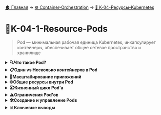 [🏠 Главная](../../README.md) → [☸️ Container-Orchestration](../../README.md#-container-orchestration) → [🌱 K-04-Ресурсы-Kubernetes](../../README.md#-k-04-ресурсы-kubernetes)

# 🌱K-04-1-Resource-Pods
>Pod — минимальная рабочая единица Kubernetes, инкапсулирует контейнеры, обеспечивает общее сетевое пространство и хранилище

<details>
<summary><b>🔍Что такое Pod?</b></summary>

---

**Pod** - это минимальная deployable единица в Kubernetes, которая:
- ✅ Инкапсулирует один или несколько контейнеров
- ✅ Предоставляет общее сетевое пространство (общий IP, localhost)
- ✅ Обеспечивает общее хранилище через volumes
- ✅ Имеет единый жизненный цикл для всех контейнеров

**Важно:** Kubernetes управляет Pod'ами, а не контейнерами напрямую.

---

</details>

<details>
<summary><b>📋Один vs Несколько контейнеров в Pod</b></summary>

---

### 🎯 Pod с одним контейнером (90% случаев)
```
apiVersion: v1
kind: Pod
metadata:
  name: single-container-pod
spec:
  containers:
  - name: app
    image: nginx:latest
```

```
# Схема: Один контейнер в Pod
Node1:
┌─────────────────┐
│      Pod A      │
│ ┌─────────────┐ │
│ │  Container  │ │
│ │   (nginx)   │ │
│ └─────────────┘ │
└─────────────────┘
```

**Используйте когда:**
- Запускаете одно приложение
- Масштабируете через репликацию Pod'ов

### 🔄 Pod с несколькими контейнерами (Sidecar pattern)
```
apiVersion: v1
kind: Pod
metadata:
  name: multi-container-pod
spec:
  containers:
  - name: app
    image: my-app:latest
  - name: log-agent
    image: logstash:latest
```

```
# Схема: Мультиконтейнерный Pod
┌─────────────────────────────────┐
│             Pod A               │
│ ┌─────────────┐ ┌─────────────┐ │
│ │  Основной   │ │   Агент     │ │
│ │ контейнер   │ │ мониторинга │ │
│ │  (приложение)│ │ (logstash)  │ │
│ └─────────────┘ └─────────────┘ │
│          Shared Volume          │
│        /var/log/app/           │
└─────────────────────────────────┘
```

**Используйте когда:**
- Нужен контейнер-помощник (мониторинг, обработка файлов)
- Контейнеры тесно связаны и имеют общий жизненный цикл
- Контейнеры взаимодействуют через localhost или общие тома

> ⚠️ **Важно:** Не используйте несколько контейнеров для масштабирования приложения!

---

</details>

<details>
<summary><b>🚀Масштабирование приложений</b></summary>

---

### ✅ Правильное масштабирование - новые Pods
```
# Схема: Масштабирование через новые Pods
Node1:                          Node2:
┌─────────────────┐             ┌─────────────────┐
│      Pod A      │             │      Pod C      │
│ ┌─────────────┐ │             │ ┌─────────────┐ │
│ │  Container  │ │             │ │  Container  │ │
│ │   (nginx)   │ │             │ │   (nginx)   │ │
│ └─────────────┘ │             │ └─────────────┘ │
└─────────────────┘             └─────────────────┘
┌─────────────────┐
│      Pod B      │
│ ┌─────────────┐ │
│ │  Container  │ │
│ │   (nginx)   │ │
│ └─────────────┘ │
└─────────────────┘
```

### ❌ Неправильное масштабирование - больше контейнеров в Pod
```
# Схема: ❌ НЕ делайте так для масштабирования!
Node1:
┌─────────────────┐
│      Pod A      │
│ ┌─────────────┐ │
│ │  Container  │ │
│ │   (nginx)   │ │
│ └─────────────┘ │
│ ┌─────────────┐ │
│ │  Container  │ │  ← Дополнительный контейнер
│ │   (nginx)   │ │     для масштабирования
│ └─────────────┘ │
└─────────────────┘
```

**Правило масштабирования:**
```
✅ ДЛЯ масштабирования: создавайте новые Pods
❌ НЕ добавляйте контейнеры в Pod для масштабирования
```

---

</details>

<details>
<summary><b>🌐Общие ресурсы внутри Pod</b></summary>

---

### Сеть
```
# Схема: Общая сеть в Pod
Pod IP: 10.244.1.5
┌─────────────────┐
│      Pod A      │
│ ┌─────────────┐ │   Контейнеры общаются
│ │ Container 1 │ ←──→ через localhost
│ └─────────────┘ │
│ ┌─────────────┐ │
│ │ Container 2 │ │
│ └─────────────┘ │
└─────────────────┘
```

- Каждому Pod'у присваивается **уникальный IP-адрес**
- Контейнеры используют **общее сетевое пространство имен**
- Взаимодействие между контейнерами через `localhost`
- Координация портов при внешнем взаимодействии

### Хранилище
```
# Схема: Общее хранилище в Pod
┌─────────────────────────────────┐
│             Pod A               │
│ ┌─────────────┐ ┌─────────────┐ │
│ │ Container 1 │ │ Container 2 │ │
│ └─────────────┘ └─────────────┘ │
│          Shared Volume          │
│        /shared/data/           │
└─────────────────────────────────┘
```

- Pod определяет набор **общих томов (volumes)**
- Контейнеры обмениваются данными через тома
- Данные сохраняются при перезапуске контейнеров
- **Время жизни томов = времени жизни Pod'а**

---

</details>

<details>
<summary><b>⏳Жизненный цикл Pod'а</b></summary>

---

```
# Схема: Жизненный цикл Pod
Создание → Running → (Перезапуск контейнера) → Running → Удаление
     ↓         ↓               ↓               ↓         ↓
  Pending   Запущен     Контейнер падает   Восстановлен  Terminating
           успешно        и перезапускается
```

Pod создается и запускается на ноде через scheduler. Остается на ноде до тех пор, пока:

- ❌ Не завершится процесс внутри
- ❌ Не будет удален вручную  
- ❌ Не "выселится" из-за нехватки ресурсов
- ❌ Нода не выйдет из строя

> 🔄 **Примечание:** Перезапуск контейнера ≠ перезапуск Pod'а

---

</details>

<details>
<summary><b>⚠️Ограничения Pod'ов</b></summary>

---

```
# Схема: Pod'ы не самовосстанавливаются
Сбой ноды → Все Pod'ы на ноде удаляются
Нехватка ресурсов → Pod'ы удаляются
Ошибка запуска → Pod останавливается

# Решение: Использовать контроллеры
Deployment → Создает новые Pod'ы при сбоях
StatefulSet → Управляет stateful Pod'ами  
DaemonSet → По одному Pod'у на каждой ноде
```

Pod'ы **не являются самовосстанавливающимися** объектами:

- При сбое ноды Pod удаляется
- При нехватке ресурсов Pod удаляется
- При ошибке запуска Pod удаляется

Для управления Pod'ами используются **контроллеры**:

- **Deployment** - для статичных приложений
- **StatefulSet** - для stateful-приложений (БД)
- **DaemonSet** - по одному Pod'у на ноде

---

</details>

<details>
<summary><b>🛠️Создание и управление Pods</b></summary>

---

### Быстрое создание через kubectl
```
# Создать Pod с образом nginx
kubectl run nginx-pod --image=nginx

# Просмотреть созданные Pods
kubectl get pods

# Детальная информация о Pod
kubectl describe pod nginx-pod
```

### Создание через YAML манифест
```
apiVersion: v1
kind: Pod
metadata:
  name: myapp-pod
  labels:
    app: myapp
spec:
  containers:
  - name: myapp-container
    image: busybox
    command: ['sh', '-c', 'echo Hello Kubernetes! && sleep 3600']
```

```
# Применить манифест
kubectl apply -f pod-manifest.yaml
```

---

</details>

<details>
<summary><b>📊Ключевые выводы</b></summary>

---

```
# Схема: Итоговые принципы работы с Pods
1. Один Pod = один экземпляр приложения
2. Масштабирование = новые Pods, не контейнеры  
3. Мультиконтейнерные = только для связанных процессов
4. Общие ресурсы = сеть + хранилище
5. Эфемерность = нужны контроллеры для надежности
```

1. **📌 Pod - базовая единица** развертывания в Kubernetes
2. **📌 Один Pod ≈ один экземпляр приложения**
3. **📌 Масштабирование** - через создание новых Pods, а не контейнеров
4. **📌 Мультиконтейнерные Pods** - только для тесно связанных процессов
5. **📌 Общие ресурсы** - сеть и хранилище внутри Pod'а
6. **📌 Эфемерность** - Pod'ы не самовосстанавливаются
7. **📌 Управление через контроллеры** - Deployment, StatefulSet, DaemonSet

> 💡 **Совет:** В продакшене редко создавайте Pod'ы напрямую. Используйте контроллеры для надежного управления жизненным циклом.

---

</details>